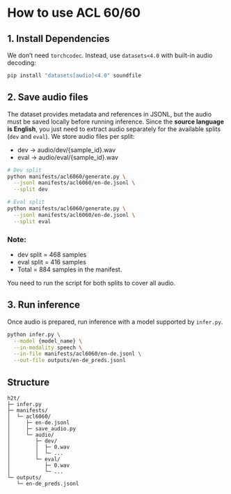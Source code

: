 # How to use ACL 60/60

## 1. Install Dependencies

We don’t need `torchcodec`. Instead, use `datasets<4.0` with built-in audio decoding:

```bash
pip install "datasets[audio]<4.0" soundfile
```

## 2. Save audio files
The dataset provides metadata and references in JSONL, but the audio must be saved locally before running inference. Since the **source language is English**, you just need to extract audio separately for the available splits (`dev` and `eval`). We store audio files per split:

- dev  → audio/dev/{sample_id}.wav
- eval → audio/eval/{sample_id}.wav

```bash
# Dev split
python manifests/acl6060/generate.py \
  --jsonl manifests/acl6060/en-de.jsonl \
  --split dev

# Eval split
python manifests/acl6060/generate.py \
  --jsonl manifests/acl6060/en-de.jsonl \
  --split eval
```

### Note:

- dev split = 468 samples
- eval split = 416 samples
- Total = 884 samples in the manifest.

You need to run the script for both splits to cover all audio.


## 3. Run inference
Once audio is prepared, run inference with a model supported by `infer.py`.

```bash
python infer.py \
  --model {model_name} \
  --in-modality speech \
  --in-file manifests/acl6060/en-de.jsonl \
  --out-file outputs/en-de_preds.jsonl
```

## Structure
```
h2t/
├─ infer.py
├─ manifests/
│  └─ acl6060/
│     ├─ en-de.jsonl
│     ├─ save_audio.py
│     └─ audio/
│        ├─ dev/
│        │  ├─ 0.wav
│        │  └─ ...
│        └─ eval/
│           ├─ 0.wav
│           └─ ...
└─ outputs/
   └─ en-de_preds.jsonl
```
